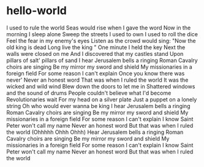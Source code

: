 # hello-world
I used to rule the world
Seas would rise when I gave the word
Now in the morning I sleep alone
Sweep the streets I used to own
I used to roll the dice
Feel the fear in my enemy's eyes
Listen as the crowd would sing:
"Now the old king is dead
Long live the king "
One minute I held the key
Next the walls were closed on me
And I discovered that my castles stand
Upon pillars of salt' pillars of sand
I hear Jerusalem bells a ringing
Roman Cavalry choirs are singing
Be my mirror my sword and shield
My missionaries in a foreign field
For some reason I can't explain
Once you know there was never'
Never an honest word
That was when I ruled the world
It was the wicked and wild wind
Blew down the doors to let me in
Shattered windows and the sound of drums
People couldn't believe what I'd become
Revolutionaries wait
For my head on a silver plate
Just a puppet on a lonely string
Oh who would ever wanna be king
I hear Jerusalem bells a ringing
Roman Cavalry choirs are singing
Be my mirror my sword and shield
My missionaries in a foreign field
For some reason I can't explain
I know Saint Peter won't call my name
Never an honest word
But that was when I ruled the world
(Ohhhhh Ohhh Ohhh)
Hear Jerusalem bells a ringing
Roman Cavalry choirs are singing
Be my mirror my sword and shield
My missionaries in a foreign field
For some reason I can't explain
I know Saint Peter won't call my name
Never an honest word
But that was when I ruled the world
